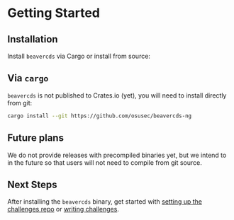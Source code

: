 # Getting Started

## Installation

Install `beavercds` via Cargo or install from source:

## Via `cargo`

`beavercds` is not published to Crates.io (yet), you will need to install
directly from git:

```sh
cargo install --git https://github.com/osusec/beavercds-ng
```

## Future plans

We do not provide releases with precompiled binaries yet, but we intend to in
the future so that users will not need to compile from git source.

## Next Steps

After installing the `beavercds` binary, get started with [setting up the
challenges repo](for-sysadmins/quickstart) or [writing challenges](for-authors/quickstart).
